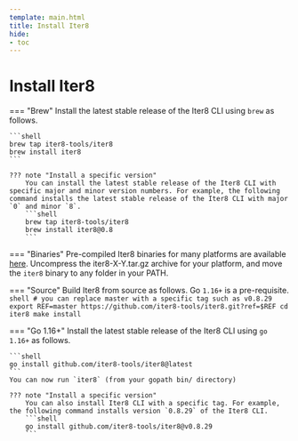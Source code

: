 ```yaml
---
template: main.html
title: Install Iter8
hide:
- toc
---
```


# Install Iter8

=== "Brew"
    Install the latest stable release of the Iter8 CLI using `brew` as follows.

    ```shell
    brew tap iter8-tools/iter8
    brew install iter8
    ```
    
    ??? note "Install a specific version"
        You can install the latest stable release of the Iter8 CLI with specific major and minor version numbers. For example, the following command installs the latest stable release of the Iter8 CLI with major `0` and minor `8`.
        ```shell
        brew tap iter8-tools/iter8
        brew install iter8@0.8
        ```

=== "Binaries"
    Pre-compiled Iter8 binaries for many platforms are available [here](https://github.com/iter8-tools/iter8/releases). Uncompress the iter8-X-Y.tar.gz archive for your platform, and move the `iter8` binary to any folder in your PATH.

=== "Source"
    Build Iter8 from source as follows. Go `1.16+` is a pre-requisite.
    ```shell
    # you can replace master with a specific tag such as v0.8.29
    export REF=master
    https://github.com/iter8-tools/iter8.git?ref=$REF
    cd iter8
    make install
    ```

=== "Go 1.16+"
    Install the latest stable release of the Iter8 CLI using `go 1.16+` as follows.

    ```shell
    go install github.com/iter8-tools/iter8@latest
    ```
    You can now run `iter8` (from your gopath bin/ directory)

    ??? note "Install a specific version"
        You can also install Iter8 CLI with a specific tag. For example, the following command installs version `0.8.29` of the Iter8 CLI.
        ```shell
        go install github.com/iter8-tools/iter8@v0.8.29
        ```


